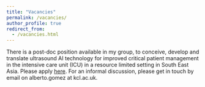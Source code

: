 ```yaml
---
title: "Vacancies"
permalink: /vacancies/
author_profile: true
redirect_from: 
  - /vacancies.html
---
```




There is a post-doc position available in my group, to conceive, develop and translate ultrasound AI technology for improved critical patient management in the intensive care unit (ICU) in a resource limited setting in South East Asia. Please apply [here](https://tinyurl.com/ai-cardiac-us). For an informal discussion, please get in touch by email on alberto.gomez at kcl.ac.uk.
